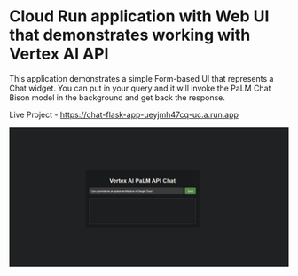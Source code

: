 # Cloud Run application with Web UI that demonstrates working with Vertex AI API

This application demonstrates a simple Form-based UI that represents a Chat widget. You can put in your query and it will invoke the PaLM Chat Bison model in the background and get back the response.


Live Project - https://chat-flask-app-ueyjmh47cq-uc.a.run.app


![Palm 2 API Chat](image.png)